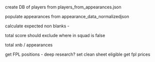 create DB of players from players_from_appearances.json

populate appearances from appearance_data_normalizedjson 

calculate expected non blanks - 

total score should exclude where in squad is false

total xnb / appearances

get FPL positions - deep research?
set clean sheet eligible
get fpl prices